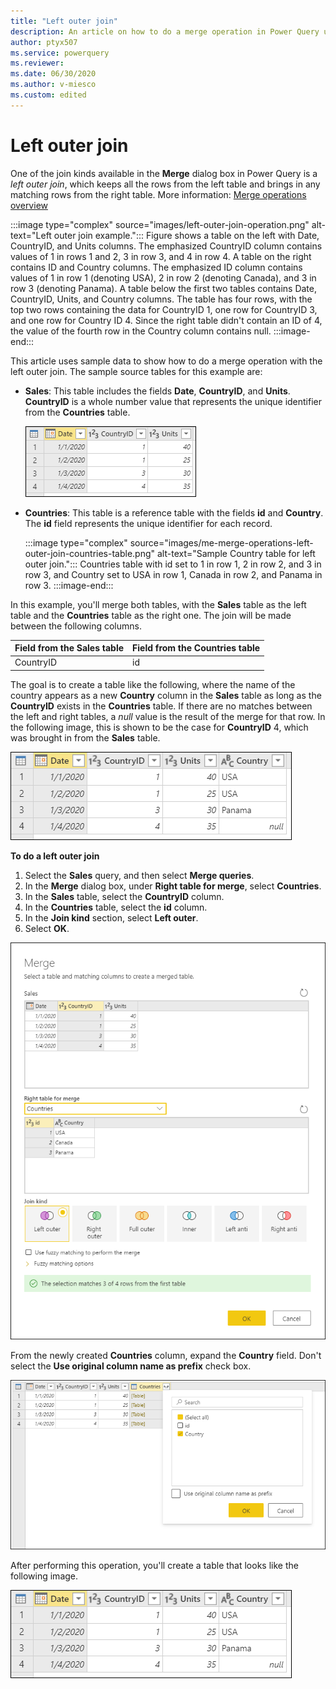 ```yaml
---
title: "Left outer join"
description: An article on how to do a merge operation in Power Query using the left outer join kind. 
author: ptyx507
ms.service: powerquery
ms.reviewer: 
ms.date: 06/30/2020
ms.author: v-miesco
ms.custom: edited
---
```


# Left outer join

One of the join kinds available in the **Merge** dialog box in Power Query is a *left outer join*, which keeps all the rows from the left table and brings in any matching rows from the right table. More information: [Merge operations overview](merge-queries-overview.md)

:::image type="complex" source="images/left-outer-join-operation.png" alt-text="Left outer join example.":::
   Figure shows a table on the left with Date, CountryID, and Units columns. The emphasized CountryID column contains values of 1 in rows 1 and 2, 3 in row 3, and 4 in row 4. A table on the right contains ID and Country columns. The emphasized ID column contains values of 1 in row 1 (denoting USA), 2 in row 2 (denoting Canada), and 3 in row 3 (denoting Panama). A table below the first two tables contains Date, CountryID, Units, and Country columns. The table has four rows, with the top two rows containing the data for CountryID 1, one row for CountryID 3, and one row for Country ID 4. Since the right table didn't contain an ID of 4, the value of the fourth row in the Country column contains null.
   :::image-end:::

This article uses sample data to show how to do a merge operation with the left outer join. The sample source tables for this example are:

* **Sales**: This table includes the fields **Date**, **CountryID**, and **Units**. **CountryID** is a whole number value that represents the unique identifier from the **Countries** table.

   ![Sales table containing Date, CountryID, and Units columns, with CountryID set to 1 in rows 1 and 2, 3 in row 3, and 4 in row 4.](images/me-merge-operations-left-outer-join-sales-table.png "Sales table containing Date, CountryID, and Units columns, with CountryID set to 1 in rows 1 and 2, 3 in row 3, and 4 in row 4")

* **Countries**: This table is a reference table with the fields **id** and **Country**. The **id** field represents the unique identifier for each record.

   :::image type="complex" source="images/me-merge-operations-left-outer-join-countries-table.png" alt-text="Sample Country table for left outer join.":::
      Countries table with id set to 1 in row 1, 2 in row 2, and 3 in row 3, and Country set to USA in row 1, Canada in row 2, and Panama in row 3.
   :::image-end:::

In this example, you'll merge both tables, with the **Sales** table as the left table and the **Countries** table as the right one. The join will be made between the following columns.

|Field from the Sales table| Field from the Countries table|
|-----------|------------------|
|CountryID|id|

The goal is to create a table like the following, where the name of the country appears as a new **Country** column in the **Sales** table as long as the **CountryID** exists in the **Countries** table. If there are no matches between the left and right tables, a *null* value is the result of the merge for that row. In the following image, this is shown to be the case for **CountryID** 4, which was brought in from the **Sales** table. 

![Left outer join final table with the Country column added with the value of the fourth row of that column set to null.](images/me-merge-operations-left-outer-final-table.png "Left outer join final table with the Country column added with the value of the fourth row of that column set to null")
<!--markdownlint-disable MD036-->
**To do a left outer join**
<!--markdownlint-enable MD036-->
1. Select the **Sales** query, and then select **Merge queries**.
2. In the **Merge** dialog box, under **Right table for merge**, select **Countries**.
3. In the **Sales** table, select the **CountryID** column.
4. In the **Countries** table, select the **id** column.
5. In the **Join kind** section, select **Left outer**.
6. Select **OK**.

![Merge dialog box showing the results of following the previous left outer join procedure.](images/me-merge-operations-left-outer-merge-window.png "Merge dialog box showing the results of following the previous left outer join procedure")

From the newly created **Countries** column, expand the **Country** field. Don't select the **Use original column name as prefix** check box.

![Expand table column for Country.](images/me-merge-operations-left-outer-expand-field.png "Expand table column for Country")

After performing this operation, you'll create a table that looks like the following image.

![Final table with the Country column added with the value of the fourth row of that column set to null.](images/me-merge-operations-left-outer-final-table-2.png "Final table with the Country column added with the value of the fourth row of that column set to null")
